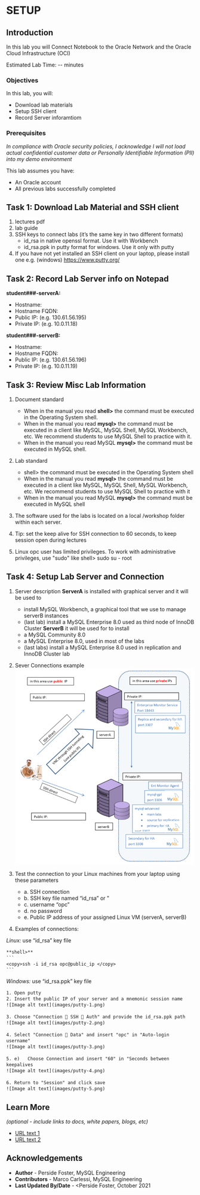 # SETUP

## Introduction

In this lab you will Connect Notebook to the Oracle Network and the Oracle Cloud Infrastructure (OCI)

Estimated Lab Time: -- minutes

### Objectives
In this lab, you will:
* Download lab materials
* Setup SSH client
* Record Server inforamtiom

### Prerequisites

*In compliance with Oracle security policies, I acknowledge I will not load actual confidential customer data or Personally Identifiable Information (PII) into my demo environment*

This lab assumes you have:
* An Oracle account
* All previous labs successfully completed

## Task 1: Download Lab Material and SSH client
1. lectures pdf
2. lab guide
3. SSH keys to connect labs (it’s the same key in two different formats)
    * id_rsa in native openssl format. Use it with Workbench
    * id_rsa.ppk in putty format for windows. Use it only with putty
4. If you have not yet installed an SSH client on your laptop, please install one
    e.g. (windows) https://www.putty.org/

## Task 2: Record Lab Server info on Notepad

**student###-serverA:**
  - Hostname:  
  - Hostname FQDN:  
  - Public IP:   (e.g. 130.61.56.195) 
  - Private IP: (e.g. 10.0.11.18)

**student###-serverB:**
  - Hostname:
  - Hostname FQDN:
  - Public IP:  (e.g. 130.61.56.196) 
  - Private IP: (e.g. 10.0.11.19)

## Task 3: Review Misc Lab Information
1. Document standard 
    - When in the manual you read **shell>** the command must be executed in the Operating System shell.
    - When in the manual you read **mysql>** the command must be executed in a client like MySQL, MySQL Shell, MySQL Workbench, etc. We recommend students to use MySQL Shell to practice with it.
    - When in the manual you read MySQL **mysql>** the command must be executed in MySQL shell.

2. Lab standard  
    - shell> the command must be executed in the Operating System shell
    - When in the manual you read **mysql>** the command must be executed in a client like MySQL, MySQL Shell, MySQL Workbench, etc. We recommend students to use MySQL Shell to practice with it
    - When in the manual you read MySQL **mysql>** the command must be executed in MySQL shell

3.	The software used for the labs is located on a local /workshop folder within each server.

4.	Tip: set the keep alive for SSH connection to 60 seconds, to keep session open during lectures

5.	Linux opc user has limited privileges. To work with administrative privileges, use "sudo" like 
shell> sudo su - root

## Task 4: Setup Lab Server and Connection

1.	Server description
    **ServerA** is installed with graphical server and it will be used to
    - install MySQL Workbench, a graphical tool that we use to manage serverB instances
    - (last lab) install a MySQL Enterprise 8.0 used as third node of InnoDB Cluster
    **ServerB** it will be used for to install
    - a MySQL Community 8.0
    - a MySQL Enterprise 8.0, used in most of the labs
    - (last labs) install a MySQL Enterprise 8.0 used in replication and InnoDB Cluster lab

2.	Sever Connections example
![Image alt text](images/setup-connections.png)

3.	Test the connection to your Linux machines from your laptop using these parameters
    - a. SSH connection
    - b. SSH key file named “id_rsa” or " 
    - c. username “opc”
    - d. no password
    - e. Public IP address of your assigned Linux VM (serverA, serverB)

4. Examples of connections: 

  *Linux:* use “id_rsa” key file

    **shell>**
    ```
    <copy>ssh -i id_rsa opc@public_ip </copy>
    ```
  *Windows:* use “id_rsa.ppk” key file

    1. Open putty
    2. Insert the public IP of your server and a mnemonic session name
    ![Image alt text](images/putty-1.png)

    3. Choose "Connection  SSH  Auth" and provide the id_rsa.ppk path
    ![Image alt text](images/putty-2.png)

    4. Select "Connection  Data" and insert "opc" in "Auto-login username"
    ![Image alt text](images/putty-3.png)

    5. e)	Choose Connection and insert "60" in "Seconds between keepalives
    ![Image alt text](images/putty-4.png)

    6. Return to "Session" and click save
    ![Image alt text](images/putty-5.png)

## Learn More

*(optional - include links to docs, white papers, blogs, etc)*

* [URL text 1](http://docs.oracle.com)
* [URL text 2](http://docs.oracle.com)

## Acknowledgements
* **Author** - Perside Foster, MySQL Engineering
* **Contributors** -  Marco Carlessi, MySQL Engineering
* **Last Updated By/Date** - <Perside Foster, October 2021
